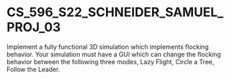 # CS_596_S22_SCHNEIDER_SAMUEL_PROJ_03

Implement a fully functional 3D simulation which implements flocking behavior. Your simulation must have a GUI which can change the flocking behavior between the following three modes, Lazy Flight, Circle a Tree, Follow the Leader.
